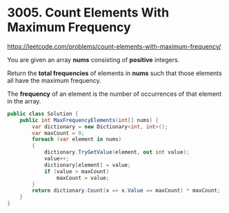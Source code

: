 # 3005. Count Elements With Maximum Frequency
https://leetcode.com/problems/count-elements-with-maximum-frequency/

You are given an array **nums** consisting of **positive** integers.

Return the **total frequencies** of elements in **nums** such that those elements all have the maximum frequency.

The **frequency** of an element is the number of occurrences of that element in the array.

```csharp
public class Solution {
    public int MaxFrequencyElements(int[] nums) {
        var dictionary = new Dictionary<int, int>();
        var maxCount = 0;
        foreach (var element in nums)
        {
            dictionary.TryGetValue(element, out int value);
            value++;
            dictionary[element] = value;
            if (value > maxCount)
                maxCount = value;
        }
        return dictionary.Count(x => x.Value == maxCount) * maxCount;
    }
}
```